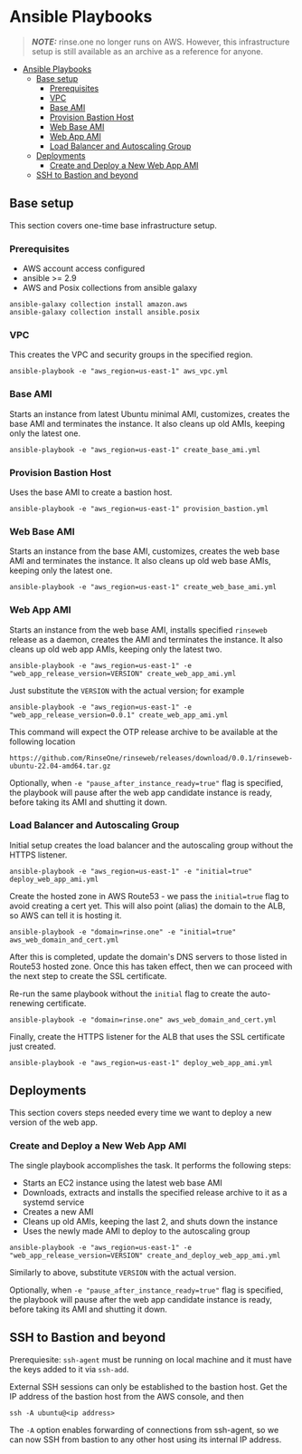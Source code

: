 # Ansible Playbooks

> **_NOTE:_** rinse.one no longer runs on AWS. However, this infrastructure setup
> is still available as an archive as a reference for anyone.

- [Ansible Playbooks](#ansible-playbooks)
  - [Base setup](#base-setup)
    - [Prerequisites](#prerequisites)
    - [VPC](#vpc)
    - [Base AMI](#base-ami)
    - [Provision Bastion Host](#provision-bastion-host)
    - [Web Base AMI](#web-base-ami)
    - [Web App AMI](#web-app-ami)
    - [Load Balancer and Autoscaling Group](#load-balancer-and-autoscaling-group)
  - [Deployments](#deployments)
    - [Create and Deploy a New Web App AMI](#create-and-deploy-a-new-web-app-ami)
  - [SSH to Bastion and beyond](#ssh-to-bastion-and-beyond)

## Base setup

This section covers one-time base infrastructure setup.

### Prerequisites

* AWS account access configured
* ansible >= 2.9
* AWS and Posix collections from ansible galaxy
```
ansible-galaxy collection install amazon.aws
ansible-galaxy collection install ansible.posix
```

### VPC

This creates the VPC and security groups in the specified region.

```
ansible-playbook -e "aws_region=us-east-1" aws_vpc.yml
```

### Base AMI

Starts an instance from latest Ubuntu minimal AMI, customizes, creates the base AMI and terminates
the instance. It also cleans up old AMIs, keeping only the latest one.

```
ansible-playbook -e "aws_region=us-east-1" create_base_ami.yml
```

### Provision Bastion Host

Uses the base AMI to create a bastion host.

```
ansible-playbook -e "aws_region=us-east-1" provision_bastion.yml
```

### Web Base AMI

Starts an instance from the base AMI, customizes, creates the web base AMI and terminates the
instance. It also cleans up old web base AMIs, keeping only the latest one.

```
ansible-playbook -e "aws_region=us-east-1" create_web_base_ami.yml
```

### Web App AMI

Starts an instance from the web base AMI, installs specified `rinseweb` release as a daemon,
creates the AMI and terminates the instance. It also cleans up old web app AMIs, keeping only the
latest two.

```
ansible-playbook -e "aws_region=us-east-1" -e "web_app_release_version=VERSION" create_web_app_ami.yml
```

Just substitute the `VERSION` with the actual version; for example

```
ansible-playbook -e "aws_region=us-east-1" -e "web_app_release_version=0.0.1" create_web_app_ami.yml
```

This command will expect the OTP release archive to be available at the following location

```
https://github.com/RinseOne/rinseweb/releases/download/0.0.1/rinseweb-ubuntu-22.04-amd64.tar.gz
```

Optionally, when `-e "pause_after_instance_ready=true"` flag is specified, the playbook will pause after the web app
candidate instance is ready, before taking its AMI and shutting it down.

### Load Balancer and Autoscaling Group

Initial setup creates the load balancer and the autoscaling group without the HTTPS listener.

```
ansible-playbook -e "aws_region=us-east-1" -e "initial=true" deploy_web_app_ami.yml
```

Create the hosted zone in AWS Route53 - we pass the `initial=true` flag to avoid creating a cert yet.
This will also point (alias) the domain to the ALB, so AWS can tell it is hosting it.

```
ansible-playbook -e "domain=rinse.one" -e "initial=true" aws_web_domain_and_cert.yml
```

After this is completed, update the domain's DNS servers to those listed in Route53 hosted zone.
Once this has taken effect, then we can proceed with the next step to create the SSL certificate.

Re-run the same playbook without the `initial` flag to create the auto-renewing certificate.

```
ansible-playbook -e "domain=rinse.one" aws_web_domain_and_cert.yml
```

Finally, create the HTTPS listener for the ALB that uses the SSL certificate just created.

```
ansible-playbook -e "aws_region=us-east-1" deploy_web_app_ami.yml
```

## Deployments

This section covers steps needed every time we want to deploy a new version of the web app.

### Create and Deploy a New Web App AMI

The single playbook accomplishes the task. It performs the following steps:

* Starts an EC2 instance using the latest web base AMI
* Downloads, extracts and installs the specified release archive to it as a systemd service
* Creates a new AMI
* Cleans up old AMIs, keeping the last 2, and shuts down the instance
* Uses the newly made AMI to deploy to the autoscaling group

```
ansible-playbook -e "aws_region=us-east-1" -e "web_app_release_version=VERSION" create_and_deploy_web_app_ami.yml
```

Similarly to above, substitute `VERSION` with the actual version.

Optionally, when `-e "pause_after_instance_ready=true"` flag is specified, the playbook will pause after the web app
candidate instance is ready, before taking its AMI and shutting it down.

## SSH to Bastion and beyond

Prerequiesite: `ssh-agent` must be running on local machine and it must have the keys added to it via `ssh-add`.

External SSH sessions can only be established to the bastion host. Get the IP address of the bastion host from the AWS console, and then

```
ssh -A ubuntu@<ip address>
```

The `-A` option enables forwarding of connections from ssh-agent, so we can now SSH from bastion to any other host using its internal IP address.
